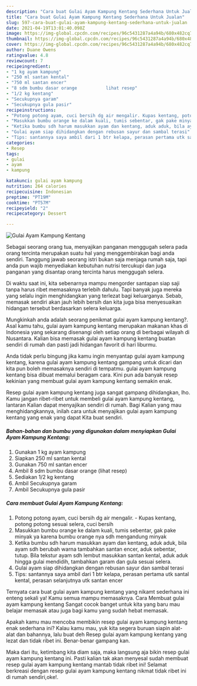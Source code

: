 ```yaml
---
description: "Cara buat Gulai Ayam Kampung Kentang Sederhana Untuk Jualan"
title: "Cara buat Gulai Ayam Kampung Kentang Sederhana Untuk Jualan"
slug: 597-cara-buat-gulai-ayam-kampung-kentang-sederhana-untuk-jualan
date: 2021-04-19T13:01:40.098Z
image: https://img-global.cpcdn.com/recipes/96c5431287a4a94b/680x482cq70/gulai-ayam-kampung-kentang-foto-resep-utama.jpg
thumbnail: https://img-global.cpcdn.com/recipes/96c5431287a4a94b/680x482cq70/gulai-ayam-kampung-kentang-foto-resep-utama.jpg
cover: https://img-global.cpcdn.com/recipes/96c5431287a4a94b/680x482cq70/gulai-ayam-kampung-kentang-foto-resep-utama.jpg
author: Duane Owens
ratingvalue: 4.8
reviewcount: 7
recipeingredient:
- "1 kg ayam kampung"
- "250 ml santan kental"
- "750 ml santan encer"
- "8 sdm bumbu dasar orange           lihat resep"
- "1/2 kg kentang"
- "Secukupnya garam"
- "Secukupnya gula pasir"
recipeinstructions:
- "Potong potong ayam, cuci bersih dg air mengalir. Kupas kentang, potong potong sesuai selera, cuci bersih"
- "Masukkan bumbu orange ke dalam kuali, tumis sebentar, gak pake minyak ya karena bumbu orange nya sdh mengandung minyak"
- "Ketika bumbu sdh harum masukkan ayam dan kentang, aduk aduk, bila ayam sdh berubah warna tambahkan santan encer, aduk sebentar, tutup. Bila tekstur ayam sdh lembut masukkan santan kental, aduk aduk hingga gulai mendidih, tambahkan garam dan gula sesuai selera."
- "Gulai ayam siap dihidangkan dengan rebusan sayur dan sambal terasi"
- "Tips: santannya saya ambil dari 1 btr kelapa, perasan pertama utk santal kental, perasan selanjutnya utk santan encer"
categories:
- Resep
tags:
- gulai
- ayam
- kampung

katakunci: gulai ayam kampung 
nutrition: 264 calories
recipecuisine: Indonesian
preptime: "PT19M"
cooktime: "PT57M"
recipeyield: "2"
recipecategory: Dessert

---
```



![Gulai Ayam Kampung Kentang](https://img-global.cpcdn.com/recipes/96c5431287a4a94b/680x482cq70/gulai-ayam-kampung-kentang-foto-resep-utama.jpg)

Sebagai seorang orang tua, menyajikan panganan menggugah selera pada orang tercinta merupakan suatu hal yang menggembirakan bagi anda sendiri. Tanggung jawab seorang istri bukan saja menjaga rumah saja, tapi anda pun wajib menyediakan kebutuhan nutrisi tercukupi dan juga panganan yang disantap orang tercinta harus menggugah selera.

Di waktu  saat ini, kita sebenarnya mampu mengorder santapan siap saji tanpa harus ribet memasaknya terlebih dahulu. Tapi banyak juga mereka yang selalu ingin menghidangkan yang terlezat bagi keluarganya. Sebab, memasak sendiri akan jauh lebih bersih dan kita juga bisa menyesuaikan hidangan tersebut berdasarkan selera keluarga. 



Mungkinkah anda adalah seorang penikmat gulai ayam kampung kentang?. Asal kamu tahu, gulai ayam kampung kentang merupakan makanan khas di Indonesia yang sekarang disenangi oleh setiap orang di berbagai wilayah di Nusantara. Kalian bisa memasak gulai ayam kampung kentang buatan sendiri di rumah dan pasti jadi hidangan favorit di hari liburmu.

Anda tidak perlu bingung jika kamu ingin menyantap gulai ayam kampung kentang, karena gulai ayam kampung kentang gampang untuk dicari dan kita pun boleh memasaknya sendiri di tempatmu. gulai ayam kampung kentang bisa dibuat memalui beragam cara. Kini pun ada banyak resep kekinian yang membuat gulai ayam kampung kentang semakin enak.

Resep gulai ayam kampung kentang juga sangat gampang dihidangkan, lho. Kamu jangan ribet-ribet untuk membeli gulai ayam kampung kentang, lantaran Kalian dapat menyajikan sendiri di rumah. Bagi Kalian yang mau menghidangkannya, inilah cara untuk menyajikan gulai ayam kampung kentang yang enak yang dapat Kita buat sendiri.

<!--inarticleads1-->

##### Bahan-bahan dan bumbu yang digunakan dalam menyiapkan Gulai Ayam Kampung Kentang:

1. Gunakan 1 kg ayam kampung
1. Siapkan 250 ml santan kental
1. Gunakan 750 ml santan encer
1. Ambil 8 sdm bumbu dasar orange           (lihat resep)
1. Sediakan 1/2 kg kentang
1. Ambil Secukupnya garam
1. Ambil Secukupnya gula pasir




<!--inarticleads2-->

##### Cara membuat Gulai Ayam Kampung Kentang:

1. Potong potong ayam, cuci bersih dg air mengalir. - Kupas kentang, potong potong sesuai selera, cuci bersih
1. Masukkan bumbu orange ke dalam kuali, tumis sebentar, gak pake minyak ya karena bumbu orange nya sdh mengandung minyak
1. Ketika bumbu sdh harum masukkan ayam dan kentang, aduk aduk, bila ayam sdh berubah warna tambahkan santan encer, aduk sebentar, tutup. Bila tekstur ayam sdh lembut masukkan santan kental, aduk aduk hingga gulai mendidih, tambahkan garam dan gula sesuai selera.
1. Gulai ayam siap dihidangkan dengan rebusan sayur dan sambal terasi
1. Tips: santannya saya ambil dari 1 btr kelapa, perasan pertama utk santal kental, perasan selanjutnya utk santan encer




Ternyata cara buat gulai ayam kampung kentang yang nikamt sederhana ini enteng sekali ya! Kamu semua mampu memasaknya. Cara Membuat gulai ayam kampung kentang Sangat cocok banget untuk kita yang baru mau belajar memasak atau juga bagi kamu yang sudah hebat memasak.

Apakah kamu mau mencoba membikin resep gulai ayam kampung kentang enak sederhana ini? Kalau kamu mau, yuk kita segera buruan siapin alat-alat dan bahannya, lalu buat deh Resep gulai ayam kampung kentang yang lezat dan tidak ribet ini. Benar-benar gampang kan. 

Maka dari itu, ketimbang kita diam saja, maka langsung aja bikin resep gulai ayam kampung kentang ini. Pasti kalian tak akan menyesal sudah membuat resep gulai ayam kampung kentang mantab tidak ribet ini! Selamat berkreasi dengan resep gulai ayam kampung kentang nikmat tidak ribet ini di rumah sendiri,oke!.


